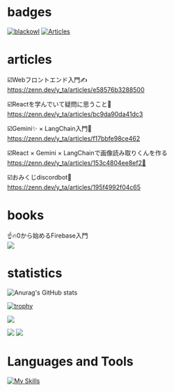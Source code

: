 # badges

[![blackowl](https://img.shields.io/endpoint?url=https%3A%2F%2Fatcoder-badges.now.sh%2Fapi%2Fatcoder%2Fjson%2Fblackowl)](https://atcoder.jp/users/blackowl) [![Articles](https://badgen.org/img/zenn/y_ta/articles?style=plastic)](https://zenn.dev/y_ta)

# articles

☑️Webフロントエンド入門✍️<br />
https://zenn.dev/y_ta/articles/e58576b3288500

☑️Reactを学んでいて疑問に思うこと🤔<br />
https://zenn.dev/y_ta/articles/bc9da90da41dc3

☑️Gemini✨ × LangChain入門🦜<br />
https://zenn.dev/y_ta/articles/f17bbfe98ce462

☑️React × Gemini × LangChainで画像読み取りくんを作る<br />
https://zenn.dev/y_ta/articles/153c4804ee8ef2😤

☑️おみくじdiscordbot🤖<br />
https://zenn.dev/y_ta/articles/195f4992f04c65

# books

☝🔥0から始めるFirebase入門<br />
[![](https://res.cloudinary.com/zenn/image/upload/s--v8gGXWi---/g_center%2Ch_280%2Cl_fetch:aHR0cHM6Ly9zdG9yYWdlLmdvb2dsZWFwaXMuY29tL3plbm4tdXNlci11cGxvYWQvYm9va19jb3Zlci9iYWJlY2FjMTIyLmpwZWc=%2Cw_200/v1627283836/default/og-base-book_yz4z02.jpg)](https://zenn.dev/y_ta/books/d007090d6478dc)

# statistics

![Anurag's GitHub stats](https://github-readme-stats.vercel.app/api?username=balckowl&show_icons=true&theme=transparent)

[![trophy](https://github-profile-trophy.vercel.app/?username=balckowl&theme=onedark)](https://github.com/ryo-ma/github-profile-trophy)

![](http://github-profile-summary-cards.vercel.app/api/cards/profile-details?username=balckowl&theme=dracula)

![](http://github-profile-summary-cards.vercel.app/api/cards/repos-per-language?username=balckowl&theme=dracula) ![](http://github-profile-summary-cards.vercel.app/api/cards/most-commit-language?username=balckowl&theme=dracula)

# Languages and Tools

[![My Skills](https://skillicons.dev/icons?i=sass,bootstrap,tailwindcss,emotion,javascript,express,go,typescript,react,nextjs,vite,prisma,supabase,firebase,mongodb,postgresql,postman,vercel&perline=8)](https://skillicons.dev)
